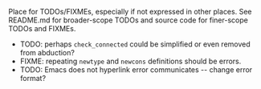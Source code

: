 Place for TODOs/FIXMEs, especially if not expressed in other places. See README.md for broader-scope TODOs and source code for finer-scope TODOs and FIXMEs.

* TODO: perhaps `check_connected` could be simplified or even removed from abduction?
* FIXME: repeating `newtype` and `newcons` definitions should be errors.
* TODO: Emacs does not hyperlink error communicates -- change error format?
